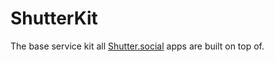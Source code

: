 # ShutterKit

The base service kit all [Shutter.social](https://shutter.social) apps are built
on top of.
